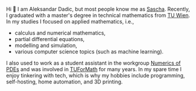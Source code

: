 Hi 👋 I am Aleksandar Dadic, but most people know me as [Sascha](https://en.wikipedia.org/wiki/Sasha_(name)#Usage). 
Recently, I graduated with a master's degree in technical mathematics from [TU Wien](https://www.tuwien.at/). 
In my studies I focused on applied mathematics, i.e.,

- calculus and numerical mathematics,
- partial differential equations,
- modelling and simulation,
- various computer science topics (such as machine learning).

I also used to work as a student assistant in the workgroup [Numerics of PDEs](https://www.tuwien.at/mg/asc/numpdes) and was involved in [TUForMath](https://tuformath.at/) for many years.
In my spare time I enjoy tinkering with tech, which is why my hobbies include programming, self-hosting, home automation, and 3D printing.
